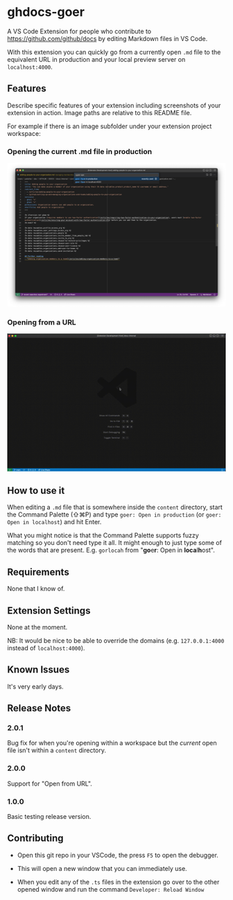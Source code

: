 # ghdocs-goer

A VS Code Extension for people who contribute to https://github.com/github/docs
by editing Markdown files in VS Code.

With this extension you can quickly go from a currently open `.md` file
to the equivalent URL in production and your local preview server
on `localhost:4000`.

## Features

Describe specific features of your extension including screenshots of your extension in action. Image paths are relative to this README file.

For example if there is an image subfolder under your extension project workspace:

### Opening the current .md file in production

![screenshot](demo/screenshot.png)

### Opening from a URL

![open from URL](demo/openfromurl.gif)

## How to use it

When editing a `.md` file that is somewhere inside the `content` directory,
start the Command Palette (⇧⌘P) and type `goer: Open in production` (or
`goer: Open in localhost`) and hit Enter.

What you might notice is that the Command Palette supports fuzzy matching
so you don't need type it all. It might enough to just type some of the
words that are present. E.g. `gorlocah` from
"**go**e**r**: Open in **loca**l**h**ost".

<!-- > Tip: Many popular extensions utilize animations. This is an excellent way to show off your extension! We recommend short, focused animations that are easy to follow. -->

## Requirements

None that I know of.

## Extension Settings

None at the moment.

NB: It would be nice to be able to override the domains
(e.g. `127.0.0.1:4000`  instead of `localhost:4000`).

## Known Issues

It's very early days.

## Release Notes

### 2.0.1

Bug fix for when you're opening within a workspace but the *current*
open file isn't within a `content` directory.

### 2.0.0

Support for "Open from URL".

### 1.0.0

Basic testing release version.

<!-- ### 1.0.1

Fixed issue #.

### 1.1.0

Added features X, Y, and Z. -->

## Contributing

- Open this git repo in your VSCode, the press `F5` to open the debugger.

- This will open a new window that you can immediately use.

- When you edit any of the `.ts` files in the extension go over to
  the other opened window and run the command `Developer: Reload Window`
